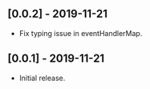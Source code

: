 ## [0.0.2] - 2019-11-21

* Fix typing issue in eventHandlerMap.

## [0.0.1] - 2019-11-21

* Initial release.
